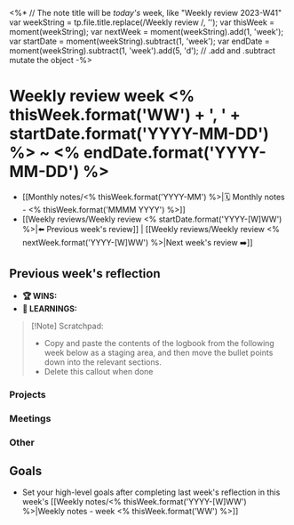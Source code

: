 <%*
  // The note title will be _today's_ week, like "Weekly review 2023-W41"
  var weekString = tp.file.title.replace(/Weekly review /, '');
  var thisWeek = moment(weekString);
  var nextWeek = moment(weekString).add(1, 'week');
  var startDate = moment(weekString).subtract(1, 'week');
  var endDate = moment(weekString).subtract(1, 'week').add(5, 'd'); // .add and .subtract mutate the object
-%>
# Weekly review week <% thisWeek.format('WW') + ', ' + startDate.format('YYYY-MM-DD') %> ~ <% endDate.format('YYYY-MM-DD') %>

- [[Monthly notes/<% thisWeek.format('YYYY-MM') %>|🗓️ Monthly notes - <% thisWeek.format('MMMM YYYY') %>]]
- [[Weekly reviews/Weekly review <% startDate.format('YYYY-[W]WW') %>|⬅️ Previous week's review]] | [[Weekly reviews/Weekly review <% nextWeek.format('YYYY-[W]WW') %>|Next week's review ➡️]]

## Previous week's reflection

- **🏆 WINS:** 
- **🧠 LEARNINGS:** 

> [!Note] Scratchpad:
> * Copy and paste the contents of the logbook from the following week below as a staging area, and then move the bullet points down into the relevant sections.
> * Delete this callout when done
> 



### Projects


### Meetings


### Other


## Goals

- Set your high-level goals after completing last week's reflection in this week's [[Weekly notes/<% thisWeek.format('YYYY-[W]WW') %>|Weekly notes - week <% thisWeek.format('WW') %>]]
